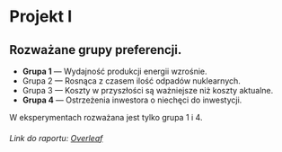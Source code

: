 # Projekt I
## Rozważane grupy preferencji.
- **Grupa 1** — Wydajność produkcji energii wzrośnie.
- Grupa 2 — Rosnąca z czasem ilość odpadów nuklearnych.
- Grupa 3 — Koszty w przyszłości są ważniejsze niż koszty aktualne. 
- **Grupa 4** — Ostrzeżenia inwestora o niechęci do inwestycji.

W eksperymentach rozważana jest tylko grupa 1 i 4.

###### Link do raportu: [Overleaf](https://www.overleaf.com/4396724267phdxrzntnjnz)
